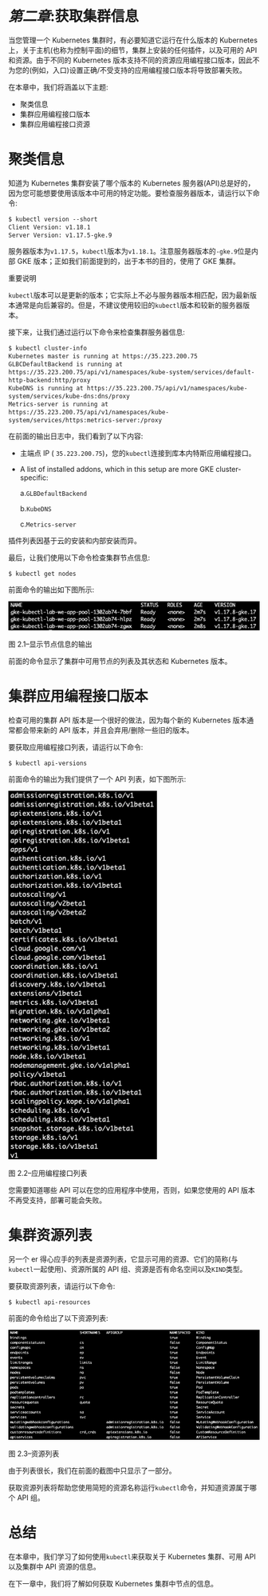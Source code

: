 # *第二章*:获取集群信息

当您管理一个 Kubernetes 集群时，有必要知道它运行在什么版本的 Kubernetes 上，关于主机(也称为控制平面)的细节，集群上安装的任何插件，以及可用的 API 和资源。由于不同的 Kubernetes 版本支持不同的资源应用编程接口版本，因此不为您的(例如，入口)设置正确/不受支持的应用编程接口版本将导致部署失败。

在本章中，我们将涵盖以下主题:

*   聚类信息
*   集群应用编程接口版本
*   集群应用编程接口资源

# 聚类信息

知道为 Kubernetes 集群安装了哪个版本的 Kubernetes 服务器(API)总是好的，因为您可能想要使用该版本中可用的特定功能。要检查服务器版本，请运行以下命令:

```
$ kubectl version --short
Client Version: v1.18.1
Server Version: v1.17.5-gke.9
```

服务器版本为`v1.17.5`，`kubectl`版本为`v1.18.1`。注意服务器版本的`-gke.9`位是内部 GKE 版本；正如我们前面提到的，出于本书的目的，使用了 GKE 集群。

重要说明

`kubectl`版本可以是更新的版本；它实际上不必与服务器版本相匹配，因为最新版本通常是向后兼容的。但是，不建议使用较旧的`kubectl`版本和较新的服务器版本。

接下来，让我们通过运行以下命令来检查集群服务器信息:

```
$ kubectl cluster-info
Kubernetes master is running at https://35.223.200.75
GLBCDefaultBackend is running at https://35.223.200.75/api/v1/namespaces/kube-system/services/default-http-backend:http/proxy
KubeDNS is running at https://35.223.200.75/api/v1/namespaces/kube-system/services/kube-dns:dns/proxy
Metrics-server is running at https://35.223.200.75/api/v1/namespaces/kube-system/services/https:metrics-server:/proxy
```

在前面的输出日志中，我们看到了以下内容:

*   主端点 IP ( `35.223.200.75`)，您的`kubectl`连接到库本内特斯应用编程接口。
*   A list of installed addons, which in this setup are more GKE cluster-specific:

    a.`GLBDefaultBackend`

    b.`KubeDNS`

    c.`Metrics-server`

插件列表因基于云的安装和内部安装而异。

最后，让我们使用以下命令检查集群节点信息:

```
$ kubectl get nodes
```

前面命令的输出如下图所示:

![Figure 2.1 – Output showing node information ](img/B16411_02_001.jpg)

图 2.1–显示节点信息的输出

前面的命令显示了集群中可用节点的列表及其状态和 Kubernetes 版本。

# 集群应用编程接口版本

检查可用的集群 API 版本是一个很好的做法，因为每个新的 Kubernetes 版本通常都会带来新的 API 版本，并且会弃用/删除一些旧的版本。

要获取应用编程接口列表，请运行以下命令:

```
$ kubectl api-versions
```

前面命令的输出为我们提供了一个 API 列表，如下图所示:

![Figure 2.2 – API list ](img/B16411_02_002.jpg)

图 2.2–应用编程接口列表

您需要知道哪些 API 可以在您的应用程序中使用，否则，如果您使用的 API 版本不再受支持，部署可能会失败。

# 集群资源列表

另一个 er 得心应手的列表是资源列表，它显示可用的资源、它们的简称(与`kubectl`一起使用)、资源所属的 API 组、资源是否有命名空间以及`KIND`类型。

要获取资源列表，请运行以下命令:

```
$ kubectl api-resources
```

前面的命令给出了以下资源列表:

![Figure 2.3 – List of resources ](img/B16411_02_003.jpg)

图 2.3–资源列表

由于列表很长，我们在前面的截图中只显示了一部分。

获取资源列表将帮助您使用简短的资源名称运行`kubectl`命令，并知道资源属于哪个 API 组。

# 总结

在本章中，我们学习了如何使用`kubectl`来获取关于 Kubernetes 集群、可用 API 以及集群中 API 资源的信息。

在下一章中，我们将了解如何获取 Kubernetes 集群中节点的信息。